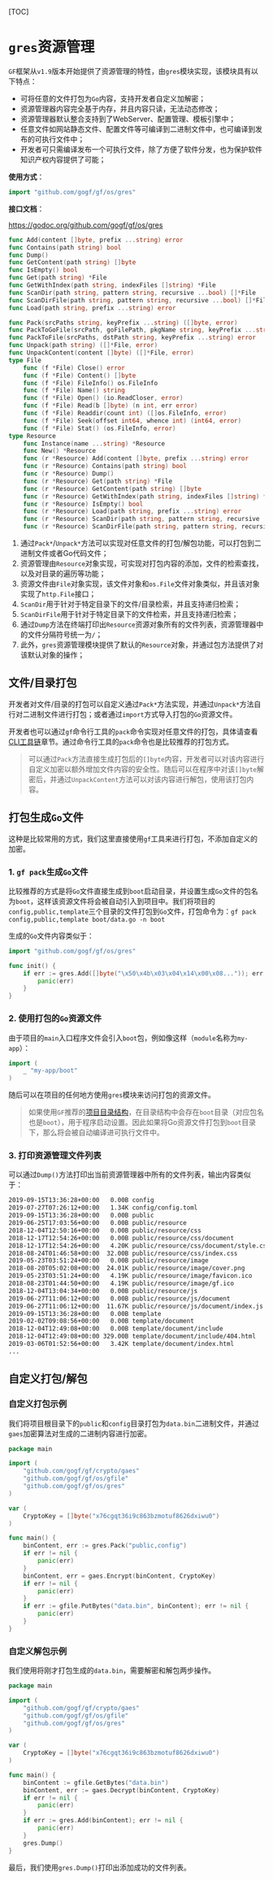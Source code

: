 [TOC]

# `gres`资源管理

`GF`框架从`v1.9`版本开始提供了资源管理的特性，由`gres`模块实现，该模块具有以下特点：
- 可将任意的文件打包为`Go`内容，支持开发者自定义加解密；
- 资源管理器内容完全基于内存，并且内容只读，无法动态修改；
- 资源管理器默认整合支持到了WebServer、配置管理、模板引擎中；
- 任意文件如网站静态文件、配置文件等可编译到二进制文件中，也可编译到发布的可执行文件中；
- 开发者可只需编译发布一个可执行文件，除了方便了软件分发，也为保护软件知识产权内容提供了可能；


**使用方式**：
```go
import "github.com/gogf/gf/os/gres"
```

**接口文档**： 

https://godoc.org/github.com/gogf/gf/os/gres

```go
func Add(content []byte, prefix ...string) error
func Contains(path string) bool
func Dump()
func GetContent(path string) []byte
func IsEmpty() bool
func Get(path string) *File
func GetWithIndex(path string, indexFiles []string) *File
func ScanDir(path string, pattern string, recursive ...bool) []*File
func ScanDirFile(path string, pattern string, recursive ...bool) []*File
func Load(path string, prefix ...string) error

func Pack(srcPaths string, keyPrefix ...string) ([]byte, error)
func PackToGoFile(srcPath, goFilePath, pkgName string, keyPrefix ...string) error
func PackToFile(srcPaths, dstPath string, keyPrefix ...string) error
func Unpack(path string) ([]*File, error)
func UnpackContent(content []byte) ([]*File, error)
type File
    func (f *File) Close() error
    func (f *File) Content() []byte
    func (f *File) FileInfo() os.FileInfo
    func (f *File) Name() string
    func (f *File) Open() (io.ReadCloser, error)
    func (f *File) Read(b []byte) (n int, err error)
    func (f *File) Readdir(count int) ([]os.FileInfo, error)
    func (f *File) Seek(offset int64, whence int) (int64, error)
    func (f *File) Stat() (os.FileInfo, error)
type Resource
    func Instance(name ...string) *Resource
    func New() *Resource
    func (r *Resource) Add(content []byte, prefix ...string) error
    func (r *Resource) Contains(path string) bool
    func (r *Resource) Dump()
    func (r *Resource) Get(path string) *File
    func (r *Resource) GetContent(path string) []byte
    func (r *Resource) GetWithIndex(path string, indexFiles []string) *File
    func (r *Resource) IsEmpty() bool
    func (r *Resource) Load(path string, prefix ...string) error
    func (r *Resource) ScanDir(path string, pattern string, recursive ...bool) []*File
    func (r *Resource) ScanDirFile(path string, pattern string, recursive ...bool) []*File
```
1. 通过`Pack*`/`Unpack*`方法可以实现对任意文件的打包/解包功能，可以打包到二进制文件或者Go代码文件；
1. 资源管理由`Resource`对象实现，可实现对打包内容的添加，文件的检索查找，以及对目录的遍历等功能；
1. 资源文件由`File`对象实现，该文件对象和`os.File`文件对象类似，并且该对象实现了`http.File`接口；
1. `ScanDir`用于针对于特定目录下的文件/目录检索，并且支持递归检索；
1. `ScanDirFile`用于针对于特定目录下的文件检索，并且支持递归检索；
1. 通过`Dump`方法在终端打印出`Resource`资源对象所有的文件列表，资源管理器中的文件分隔符号统一为`/`；
1. 此外，`gres`资源管理模块提供了默认的`Resource`对象，并通过包方法提供了对该默认对象的操作；

## 文件/目录打包

开发者对文件/目录的打包可以自定义通过`Pack*`方法实现，并通过`Unpack*`方法自行对二进制文件进行打包；或者通过`import`方式导入打包的`Go`资源文件。

开发者也可以通过`gf`命令行工具的`pack`命令实现对任意文件的打包，具体请查看[CLI工具链](toolchain/cli.md)章节。通过命令行工具的`pack`命令也是比较推荐的打包方式。

> 可以通过`Pack`方法直接生成打包后的`[]byte`内容，开发者可以对该内容进行自定义加密以额外增加文件内容的安全性。随后可以在程序中对该`[]byte`解密后，并通过`UnpackContent`方法可以对该内容进行解包，使用该打包内容。


## 打包生成`Go`文件

这种是比较常用的方式，我们这里直接使用`gf`工具来进行打包，不添加自定义的加密。

### 1. `gf pack`生成`Go`文件

比较推荐的方式是将`Go`文件直接生成到`boot`启动目录，并设置生成`Go`文件的包名为`boot`，这样该资源文件将会被自动引入到项目中。我们将项目的`config,public,template`三个目录的文件打包到`Go`文件，打包命令为：`gf pack config,public,template boot/data.go -n boot`

生成的`Go`文件内容类似于：
```go
import "github.com/gogf/gf/os/gres"

func init() {
	if err := gres.Add([]byte("\x50\x4b\x03\x04\x14\x00\x08...")); err != nil {
		panic(err)
	}
}
```

### 2. 使用打包的`Go`资源文件

由于项目的`main`入口程序文件会引入`boot`包，例如像这样（`module`名称为`my-app`）：
```go
import (
	_ "my-app/boot"
)
```
随后可以在项目的任何地方使用`gres`模块来访问打包的资源文件。

> 如果使用`GF`推荐的[项目目录结构](start/index.md)，在目录结构中会存在`boot`目录（对应包名也是`boot`），用于程序启动设置。因此如果将Go资源文件打包到`boot`目录下，那么将会被自动编译进可执行文件中。

### 3. 打印资源管理文件列表
可以通过`Dump()`方法打印出当前资源管理器中所有的文件列表，输出内容类似于：
```html
2019-09-15T13:36:28+00:00   0.00B config
2019-07-27T07:26:12+00:00   1.34K config/config.toml
2019-09-15T13:36:28+00:00   0.00B public
2019-06-25T17:03:56+00:00   0.00B public/resource
2018-12-04T12:50:16+00:00   0.00B public/resource/css
2018-12-17T12:54:26+00:00   0.00B public/resource/css/document
2018-12-17T12:54:26+00:00   4.20K public/resource/css/document/style.css
2018-08-24T01:46:58+00:00  32.00B public/resource/css/index.css
2019-05-23T03:51:24+00:00   0.00B public/resource/image
2018-08-20T05:02:08+00:00  24.01K public/resource/image/cover.png
2019-05-23T03:51:24+00:00   4.19K public/resource/image/favicon.ico
2018-08-23T01:44:50+00:00   4.19K public/resource/image/gf.ico
2018-12-04T13:04:34+00:00   0.00B public/resource/js
2019-06-27T11:06:12+00:00   0.00B public/resource/js/document
2019-06-27T11:06:12+00:00  11.67K public/resource/js/document/index.js
2019-09-15T13:36:28+00:00   0.00B template
2019-02-02T09:08:56+00:00   0.00B template/document
2018-12-04T12:49:08+00:00   0.00B template/document/include
2018-12-04T12:49:08+00:00 329.00B template/document/include/404.html
2019-03-06T01:52:56+00:00   3.42K template/document/index.html
...
```

## 自定义打包/解包

### 自定义打包示例

我们将项目根目录下的`public`和`config`目录打包为`data.bin`二进制文件，并通过`gaes`加密算法对生成的二进制内容进行加密。

```go
package main

import (
	"github.com/gogf/gf/crypto/gaes"
	"github.com/gogf/gf/os/gfile"
	"github.com/gogf/gf/os/gres"
)

var (
	CryptoKey = []byte("x76cgqt36i9c863bzmotuf8626dxiwu0")
)

func main() {
	binContent, err := gres.Pack("public,config")
	if err != nil {
		panic(err)
	}
	binContent, err = gaes.Encrypt(binContent, CryptoKey)
	if err != nil {
		panic(err)
	}
	if err := gfile.PutBytes("data.bin", binContent); err != nil {
		panic(err)
	}
}
```

### 自定义解包示例

我们使用将刚才打包生成的`data.bin`，需要解密和解包两步操作。

```go
package main

import (
	"github.com/gogf/gf/crypto/gaes"
	"github.com/gogf/gf/os/gfile"
	"github.com/gogf/gf/os/gres"
)

var (
	CryptoKey = []byte("x76cgqt36i9c863bzmotuf8626dxiwu0")
)

func main() {
	binContent := gfile.GetBytes("data.bin")
	binContent, err := gaes.Decrypt(binContent, CryptoKey)
	if err != nil {
		panic(err)
	}
	if err := gres.Add(binContent); err != nil {
		panic(err)
	}
	gres.Dump()
}
```
最后，我们使用`gres.Dump()`打印出添加成功的文件列表。









